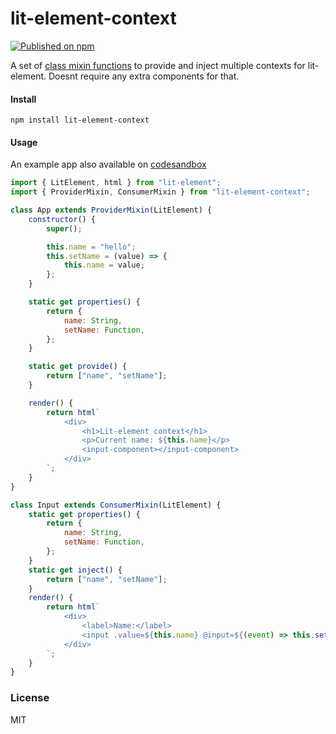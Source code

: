 # lit-element-context

[![Published on npm](https://img.shields.io/npm/v/lit-element-context.svg)](https://www.npmjs.com/package/lit-element-context)

A set of [class mixin functions](https://alligator.io/js/class-composition/#composition-with-javascript-classes) to provide and inject multiple contexts for lit-element. Doesnt require any extra components for that.

#### Install

`npm install lit-element-context`

#### Usage

An example app also available on [codesandbox](https://codesandbox.io/s/lit-element-context-demo-i7f8u?file=/src/app.js)

```javascript
import { LitElement, html } from "lit-element";
import { ProviderMixin, ConsumerMixin } from "lit-element-context";

class App extends ProviderMixin(LitElement) {
    constructor() {
        super();

        this.name = "hello";
        this.setName = (value) => {
            this.name = value;
        };
    }

    static get properties() {
        return {
            name: String,
            setName: Function,
        };
    }

    static get provide() {
        return ["name", "setName"];
    }

    render() {
        return html`
            <div>
                <h1>Lit-element context</h1>
                <p>Current name: ${this.name}</p>
                <input-component></input-component>
            </div>
        `;
    }
}

class Input extends ConsumerMixin(LitElement) {
    static get properties() {
        return {
            name: String,
            setName: Function,
        };
    }
    static get inject() {
        return ["name", "setName"];
    }
    render() {
        return html`
            <div>
                <label>Name:</label>
                <input .value=${this.name} @input=${(event) => this.setName(event.target.value)} />
            </div>
        `;
    }
}
```

### License

MIT

